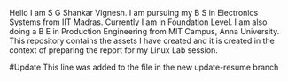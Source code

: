Hello I am S G Shankar Vignesh.
I am pursuing my B S in Electronics Systems from IIT Madras.
Currently I am in Foundation Level.
I am also doing a B E in Production Engineering from MIT Campus, Anna University.
This repository contains the assets I have created and it is created in the context of preparing the report for my Linux Lab session.

#Update
This line was added to the file in the new update-resume branch
